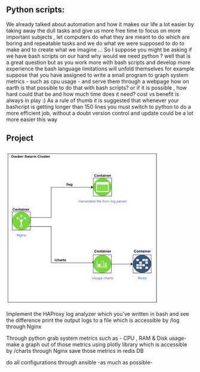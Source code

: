 <h2>Python scripts:</h2>
We already talked about automation and how it makes our life a lot easier by taking away the dull tasks and give us more free time to focus on more important subjects , let computers do what they are meant to do which are boring and repeatable tasks and we do what we were supposed to do to make and to create what we imagine ...
So I suppose you might be asking if we have bash scripts on our hand why would we need python ? well that is a great question but as you work more with bash scripts and develop more experience the bash language limitations will unfold themselves for example suppose that you have assigned to write a small program to graph system metrics - such as cpu usage - and serve them through a webpage how on earth is that possible to do that with bash scripts? or if it is possible , how hard could that be and how much time does it need? cost vs benefit is always in play :)
As a rule of thumb it is suggested that whenever your bashcript is getting longer than 150 lines you must switch to python to do a more efficient job, without a doubt version control and update could be a lot more easier this way

<h2>Project</h2>

![project](img/project.png)


Implement the HAProxy log analyzer which you've written in bash and see the difference 
print the output logs to a file which is accessible by /log through Nginx

Through python grab system metrics such as - CPU , RAM & Disk usage-
make a graph out of those metrics using plotly library which is accessible by /charts through Nginx
save those metrics in redis DB

do all configurations through ansible -as much as possible-


